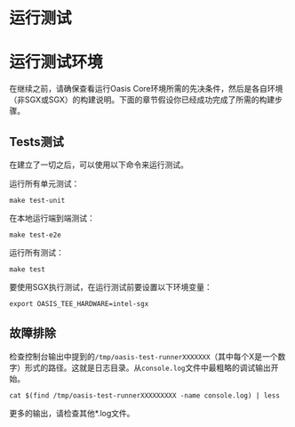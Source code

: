 # 运行测试

# 运行测试环境

在继续之前，请确保查看运行Oasis Core环境所需的先决条件，然后是各自环境（非SGX或SGX）的构建说明。下面的章节假设你已经成功完成了所需的构建步骤。

## Tests测试[](https://docs.oasis.io/core/development-setup/running-tests#tests)

在建立了一切之后，可以使用以下命令来运行测试。

运行所有单元测试：

```
make test-unit

```

在本地运行端到端测试：

```
make test-e2e

```

运行所有测试：

```
make test

```

要使用SGX执行测试，在运行测试前要设置以下环境变量：

```
export OASIS_TEE_HARDWARE=intel-sgx

```

## 故障排除

检查控制台输出中提到的`/tmp/oasis-test-runnerXXXXXXX`（其中每个X是一个数字）形式的路径。这就是日志目录。从`console.log`文件中最粗略的调试输出开始。

```
cat $(find /tmp/oasis-test-runnerXXXXXXXXX -name console.log) | less

```

更多的输出，请检查其他*.log文件。